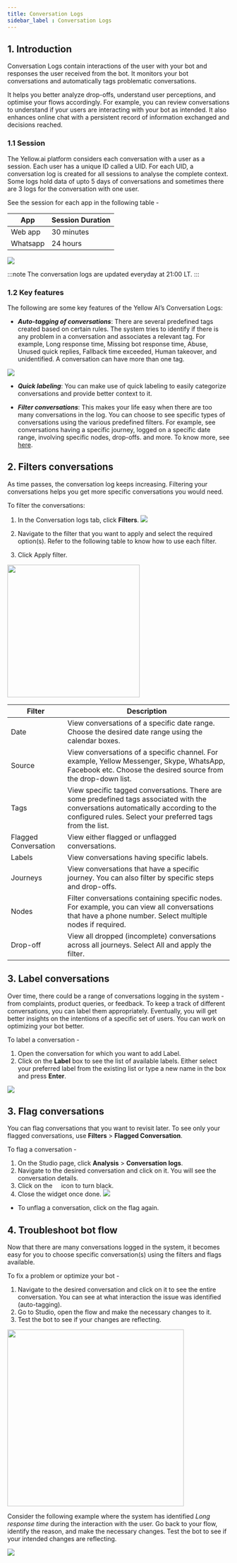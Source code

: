 ```yaml
---
title: Conversation Logs
sidebar_label : Conversation Logs
---
```


## 1. Introduction

Conversation Logs contain interactions of the user with your bot and responses the user received from the bot.  It monitors your bot conversations and automatically tags problematic conversations.  

It helps you better analyze drop-offs, understand user perceptions, and optimise your flows accordingly. For example, you can review conversations to understand if your users are interacting with your bot as intended. It also enhances online chat with a persistent record of information exchanged and decisions reached.



### 1.1 Session

The Yellow.ai platform considers each conversation with a user as a session. Each user has a unique ID called a UID. For each UID, a conversation log is created for all sessions to analyse the complete context. Some logs hold data of upto 5 days of conversations and sometimes there are 3 logs for the conversation with one user.

See the session for each app in the following table -

App | Session Duration
--- | ----------------
Web app | 30 minutes
Whatsapp | 24 hours



![](https://i.imgur.com/NbgQwm4.png)


:::note
The conversation logs are updated everyday at 21:00 LT.
:::

### 1.2 Key features

The following are some key features of the Yellow AI’s Conversation Logs:

* ***Auto-tagging of conversations***:
    There are several predefined tags created based on certain rules. The system tries to identify if there is any problem in a conversation and associates a relevant tag. For example, Long response time, Missing bot response time, Abuse, Unused quick replies, Fallback time exceeded, Human takeover, and unidentified. A conversation can have more than one tag.

![](https://i.imgur.com/zgNdX1L.png)

* ***Quick labeling***:
    You can make use of quick labeling to easily categorize conversations and provide better context to it.

* ***Filter conversations***:
    This makes your life easy when there are too many conversations in the log. You can choose to see specific types of conversations using the various predefined filters. For example, see conversations having a specific journey,  logged on a specific date range, involving specific nodes, drop-offs. and more. To know more, see [here](https://docs.google.com/document/d/1_ThTAqcZo62EayDfH4vV90zZwXZJ0fId/edit#heading=h.hsg2jg34bnxe).



## 2. Filters conversations

As time passes, the conversation log keeps increasing. Filtering your conversations helps you get more specific conversations you would need.

To filter the conversations: 

1. In the Conversation logs tab, click **Filters**.
![](https://i.imgur.com/1VqbO6y.png)

2. Navigate to the filter that you want to apply and select the required option(s). Refer to the following table to know how to use each filter.
3. Click Apply filter.

<img src="https://i.imgur.com/l1VrFlT.png" width="300"/>



| Filter | Description |
| -------- | ------- |
| Date | View conversations of a specific date range. Choose the desired date range using the calendar boxes. |
| Source | View conversations of a specific channel. For example, Yellow Messenger, Skype, WhatsApp, Facebook etc. Choose the desired source from the drop-down list. |
| Tags | View specific tagged conversations. There are some predefined tags associated with the conversations automatically according to the configured rules. Select your preferred tags from the list. |
| Flagged Conversation | View either flagged or unflagged conversations. |
| Labels | View conversations having specific labels. |
| Journeys | View conversations that have a specific journey. You can also filter by specific steps and drop-offs. |
| Nodes | Filter conversations containing specific nodes. For example, you can view all conversations that have a phone number. Select multiple nodes if required. |
| Drop-off | View all dropped (incomplete) conversations across all journeys. Select All and apply the filter. |


## 3. Label conversations

Over time, there could be a range of conversations logging in the system - from complaints, product queries, or feedback. To keep a track of different conversations, you can label them appropriately. Eventually, you will get better insights on the intentions of a specific set of users. You can work on optimizing your bot better.

To label a conversation -

1. Open the conversation for which you want to add Label.
2. Click on the **Label** box to see the list of available labels. Either select your preferred label from the existing list or type a new name in the box and press **Enter**.

![](https://i.imgur.com/GIC3Mmm.png)



## 3. Flag conversations

You can flag conversations that you want to revisit later. To see only your flagged conversations, use **Filters** > **Flagged Conversation**.

To flag a conversation - 

1. On the Studio page, click **Analysis** > **Conversation logs**.
2. Navigate to the desired conversation and click on it. You will see the conversation details.
3. Click on the <img src="https://i.imgur.com/W85He8x.png" width="12"/> icon to turn black.
4. Close the widget once done.
![](https://i.imgur.com/esbBRoG.png)


* To unflag a conversation, click on the flag again.



## 4. Troubleshoot bot flow

Now that there are many conversations logged in the system, it becomes easy for you to choose specific conversation(s) using the filters and flags available.

To fix a problem or optimize your bot - 

1. Navigate to the desired conversation and click on it to see the entire conversation. You can see at what interaction the issue was identified (auto-tagging).
2. Go to Studio, open the flow and make the necessary changes to it.
3. Test the bot to see if your changes are reflecting.

<img src="https://i.imgur.com/ZLINu9R.png" width="400"/>

Consider the following example where the system has identified *Long response time* during the interaction with the user. Go back to your flow, identify the reason, and make the necessary changes. Test the bot to see if your intended changes are reflecting.


![](https://i.imgur.com/xFx9i5M.png)

